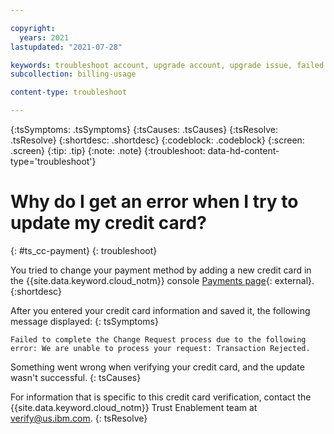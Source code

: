 ```yaml
---

copyright:
  years: 2021
lastupdated: "2021-07-28"

keywords: troubleshoot account, upgrade account, upgrade issue, failed transaction, credit card, payment process
subcollection: billing-usage

content-type: troubleshoot

---
```


{:tsSymptoms: .tsSymptoms}
{:tsCauses: .tsCauses}
{:tsResolve: .tsResolve}
{:shortdesc: .shortdesc}
{:codeblock: .codeblock}
{:screen: .screen}
{:tip: .tip}
{:note: .note}
{:troubleshoot: data-hd-content-type='troubleshoot'}

# Why do I get an error when I try to update my credit card? 
{: #ts_cc-payment}
{: troubleshoot}

You tried to change your payment method by adding a new credit card in the {{site.data.keyword.cloud_notm}} console [Payments page](https://{DomainName}/billing/payments){: external}.  
{:shortdesc}

After you entered your credit card information and saved it, the following message displayed:
{: tsSymptoms}

`Failed to complete the Change Request process due to the following error: We are unable to process your request: Transaction Rejected.`

Something went wrong when verifying your credit card, and the update wasn't successful.
{: tsCauses}

For information that is specific to this credit card verification, contact the {{site.data.keyword.cloud_notm}} Trust Enablement team at verify@us.ibm.com.
{: tsResolve}
